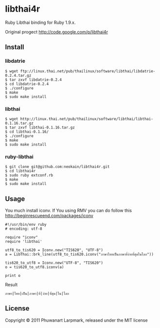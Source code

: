 # libthai4r

Ruby Libthai binding for Ruby 1.9.x.

Original progect http://code.google.com/p/libthai4r

## Install

### libdatrie

	$ wget ftp://linux.thai.net/pub/thailinux/software/libthai/libdatrie-0.2.4.tar.gz
	$ tar zxvf libdatrie-0.2.4
	$ cd libdatrie-0.2.4
	$ ./configure
	$ make
	$ sudo make install

### libthai

	$ wget http://linux.thai.net/pub/thailinux/software/libthai/libthai-0.1.16.tar.gz
	$ tar zxvf libthai-0.1.16.tar.gz 
	$ cd libthai-0.1.16/
	$ ./configure 
	$ make
	$ sudo make install

### ruby-libthai

	$ git clone git@github.com:neokain/libthai4r.git
	$ cd libthai4r
	$ sudo ruby extconf.rb
	$ make
	$ sudo make install

## Usage

You much install iconv. If You using RMV you can do follow this http://beginrescueend.com/packages/iconv

	#!/usr/bin/env ruby
	# encoding: utf-8

	require "iconv"
	require 'libthai'

	utf8_to_tis620 = Iconv.new("TIS620", "UTF-8")
	a = LibThai::brk_line(utf8_to_tis620.iconv("ภาษาไทยเป็นภาษาที่ง่ายที่สุดในโลก"))

	tis620_to_utf8 = Iconv.new("UTF-8", "TIS620")
	o = tis620_to_utf8.iconv(a)

	print o

Result

	ภาษา|ไทย|เป็น|ภาษา|ที่|ง่าย|ที่สุด|ใน|โลก

## License

Copyright © 2011 Phuwanart Larpmark, released under the MIT license